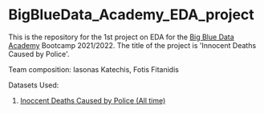 # BigBlueData_Academy_EDA_project
This is the repository for the 1st project on EDA for the [Big Blue Data Academy](https://bigblue.academy/en) Bootcamp 2021/2022. The title of the project is 'Innocent Deaths Caused by Police'. 

Team composition: Iasonas Katechis, Fotis Fitanidis

Datasets Used:
1. [Inoccent Deaths Caused by Police (All time)](https://www.kaggle.com/kannan1314/innocent-deaths-caused-by-police-all-time)
